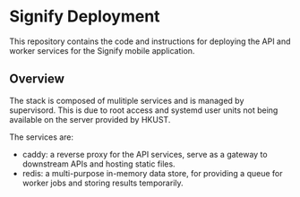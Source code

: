 # Signify Deployment

This repository contains the code and instructions for deploying the API
and worker services for the Signify mobile application.

## Overview

The stack is composed of mulitiple services and is managed by supervisord. This
is due to root access and systemd user units not being available on the server
provided by HKUST.

The services are:

- caddy: a reverse proxy for the API services, serve as a gateway to downstream
  APIs and hosting static files.
- redis: a multi-purpose in-memory data store, for providing a queue for worker
  jobs and storing results temporarily.
